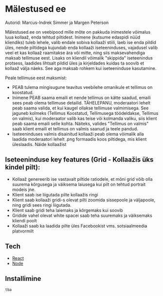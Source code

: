 # Mälestused ee

Autorid: Marcus-Indrek Simmer ja Margen Peterson

Mälestused.ee on veebipood mille mõte on pakkuda inimestele võimalus luua kollaaž, enda tehtud piltidest. Inimene (kutsume edaspidi nüüd kliendiks) tuleb lehele, valib endale sobiva kollaaži stiili, laeb ise enda pildid üles, nende piltidega kujundab enda kollaaži iseteeninduses, vajadusel valib veel et kas kollaaž raamitakse ära või mitte, ning siis maksevahendiga maksab tellimuse eest. Lisaks on kliendil võimalik "skippida" iseteenindus protsess, laadides lihtsalt pildid üles ja kirjeldades kuidas ta soovib et kollaaž välja näeks. See aga maksab rohkem kui iseteeninduse kasutamine.

Peale tellimuse eest maksmist:

- PEAB tulema mingisugune teavitus veebilehe omanikule et tellimus on koostatud.
- Inimene PEAB saama emaili et nende tellimus on kätte saadud, emaili sees peab olema tellimuse detailid. TÄHELEPANU, moderaatori lehelt peab saama valida, et kui kaugel ollakse tellimuse valmimisega. See jaguneb kolmeks (Tellimus Koostatud, Tellimusega töödeldakse, Tellimus on valmis), kui moderaator valib kas teise või kolmanda valiku, siis klient peab saama emaili selle kohta. Näiteks, valides "Tellimus on valmis" saab klient emaili et tellimus on valmis saanud ja teele pandud.
- Iseteeninduses valmis disainitud kollaaži peab olema võimalik alla laadida moderaatori lehelt .png formaadis koos piltidega, mis klient üleslaadis. Näide kollaažist

## Iseteeninduse key features (Grid - Kollaažis üks kindel pilt):

- Kollaaž genereerib ise vastavalt piltide ratiodele, et mõni grid võib olla suurema kõrgusega ja väiksema laiusega kui pilt on tehtud portrait modeis jne.
- Klient saab ise liigutada pilte kollaažis ringi
- Klient saab kollaaži gridi-s olevat pilti zoomida sissepoole ja väljapoole, ning gridi sees ringi liigutada.
- Klient saab gridi teha laiemaks ja kõrgemaks kui soovib
- Gridide vahel olevat white spacei saab teha suuremaks ja väiksemaks kliendi poolt
- Kollaaži saab ka laadida pilte üles Facebookist vms. sotsiaalmeedia platvormilt

## Tech

- [React]
- [Node]


## Installimine

```sh
tba
```

   [React]: https://reactjs.org/
   [Node]: https://nodejs.org/en/

